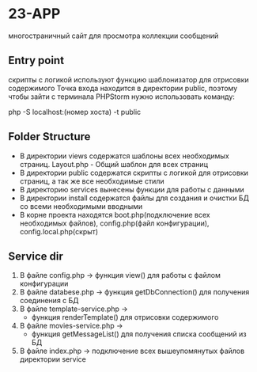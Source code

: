 # 23-APP
многостраничный сайт для просмотра коллекции сообщений

## Entry point
скрипты с логикой используют функцию шаблонизатор для отрисовки содержимого
Точка входа находится в директории public, поэтому чтобы зайти с терминала PHPStorm нужно использовать команду:

php -S localhost:(номер хоста) -t public

## Folder Structure
* В директории views содержатся шаблоны всех необходимых страниц. Layout.php - Общий шаблон для всех страниц
* В директории public содержатся скрипты с логикой для отрисовки страниц, а так же все необходимые стили
* В директорию services вынесены функции для работы с данными
* В директории install содержатся файлы для создания и очистки БД со всеми необходимыми вводными
* В корне проекта находятся boot.php(подключение всех необходимых файлов), config.php(файл конфигурации), config.local.php(скрыт)

## Service dir
1. В файле config.php -> функция view() для работы с файлом конфигурации
2. В файле databese.php -> функция getDbConnection() для получения соединения с БД
3. В файле template-service.php ->
	- функция renderTemplate() для отрисовки содержимого
4. В файле movies-service.php ->
	- функция getMessageList() для получения списка сообщений из БД
5. В файле index.php -> подключение всех вышеупомянутых файлов директории service
